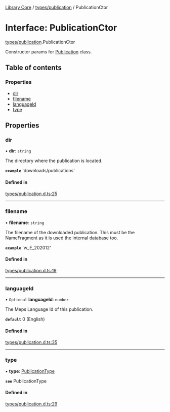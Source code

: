 [Library Core](../README.md) / [types/publication](../modules/types_publication.md) / PublicationCtor

# Interface: PublicationCtor

[types/publication](../modules/types_publication.md).PublicationCtor

Constructor params for [Publication](../classes/src.publication.md) class.

## Table of contents

### Properties

- [dir](types_publication.publicationctor.md#dir)
- [filename](types_publication.publicationctor.md#filename)
- [languageId](types_publication.publicationctor.md#languageid)
- [type](types_publication.publicationctor.md#type)

## Properties

### dir

• **dir**: `string`

The directory where the publication is located.

**`example`** 'downloads/publications'

#### Defined in

[types/publication.d.ts:25](https://github.com/BenShelton/library-api/blob/master/packages/core/types/publication.d.ts#L25)

___

### filename

• **filename**: `string`

The filename of the downloaded publication.
This must be the NameFragment as it is used the internal database too.

**`example`** 'w_E_202012'

#### Defined in

[types/publication.d.ts:19](https://github.com/BenShelton/library-api/blob/master/packages/core/types/publication.d.ts#L19)

___

### languageId

• `Optional` **languageId**: `number`

The Meps Language Id of this publication.

**`default`** 0 (English)

#### Defined in

[types/publication.d.ts:35](https://github.com/BenShelton/library-api/blob/master/packages/core/types/publication.d.ts#L35)

___

### type

• **type**: [PublicationType](../modules/types_publication.md#publicationtype)

**`see`** PublicationType

#### Defined in

[types/publication.d.ts:29](https://github.com/BenShelton/library-api/blob/master/packages/core/types/publication.d.ts#L29)
